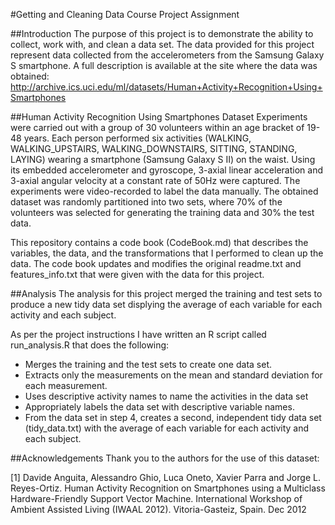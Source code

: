 #Getting and Cleaning Data Course Project Assignment

##Introduction
The purpose of this project is to demonstrate the ability to collect, work with, and clean a data set. The data provided for this project represent data collected from the accelerometers from the Samsung Galaxy S smartphone. A full description is available at the site where the data was obtained:
http://archive.ics.uci.edu/ml/datasets/Human+Activity+Recognition+Using+Smartphones

##Human Activity Recognition Using Smartphones Dataset
Experiments were carried out with a group of 30 volunteers within an age bracket of 19-48 years. Each person performed six activities (WALKING, WALKING_UPSTAIRS, WALKING_DOWNSTAIRS, SITTING, STANDING, LAYING) wearing a smartphone (Samsung Galaxy S II) on the waist. Using its embedded accelerometer and gyroscope, 3-axial linear acceleration and 3-axial angular velocity at a constant rate of 50Hz were captured. The experiments were video-recorded to label the data manually. The obtained dataset was randomly partitioned into two sets, where 70% of the volunteers was selected for generating the training data and 30% the test data. 

This repository contains a code book (CodeBook.md) that describes the variables, the data, and the transformations that I performed to clean up the data. The code book updates and modifies the original readme.txt and features_info.txt that were given with the data for this project.


##Analysis 
The analysis for this project merged the training and test sets to produce a new tidy data set displying the average of each variable for each activity and each subject.

As per the project instructions I have written an R script called run_analysis.R that does the following:

* Merges the training and the test sets to create one data set.
* Extracts only the measurements on the mean and standard deviation for each measurement.
* Uses descriptive activity names to name the activities in the data set
* Appropriately labels the data set with descriptive variable names.
* From the data set in step 4, creates a second, independent tidy data set (tidy_data.txt) with the average of each variable for each activity and each subject.


##Acknowledgements
Thank you to the authors for the use of this dataset:

[1] Davide Anguita, Alessandro Ghio, Luca Oneto, Xavier Parra and Jorge L. Reyes-Ortiz. Human Activity Recognition on Smartphones using a Multiclass Hardware-Friendly Support Vector Machine. International Workshop of Ambient Assisted Living (IWAAL 2012). Vitoria-Gasteiz, Spain. Dec 2012
